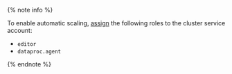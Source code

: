 {% note info %}

To enable automatic scaling, [assign](../../data-proc/security/index.md#grant-role) the following roles to the cluster service account:

- `editor`
- `dataproc.agent`

{% endnote %}

